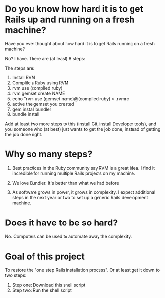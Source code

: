 Do you know how hard it is to get Rails up and running on a fresh machine?
========================

Have you ever thought about how hard it is to get Rails running on a fresh machine?

No? I have. There are (at least) 8 steps:

The steps are:

  1. Install RVM
  2. Complile a Ruby using RVM
  3. rvm use (compiled ruby)
  4. rvm gemset create NAME
  5. echo "rvm use (gemset name)@(compiled ruby) > .rvmrc
  6. active the gemset you created
  7. gem install bundler
  8. bundle install

Add at least two more steps to this (install Git, install Developer tools), and you someone who (at best) just wants to get the job done, instead of getting the job done right.

Why so many steps?
=============================

  1. Best practices in the Ruby community say RVM is a great idea. I find it incredible for running multiple Rails projects on my machine.
  
  2. We love Bundler. It's better than what we had before
  
  3. As software grows in power, it grows in complexity. I expect additional steps in the next year or two to set up a generic Rails development machine.
  
Does it have to be so hard?
============================

No. Computers can be used to automate away the complexity.

Goal of this project
===========================

To restore the "one step Rails installation process". Or at least get it down to two steps:

  1. Step one: Download this shell script
  2. Step two: Run the shell script

